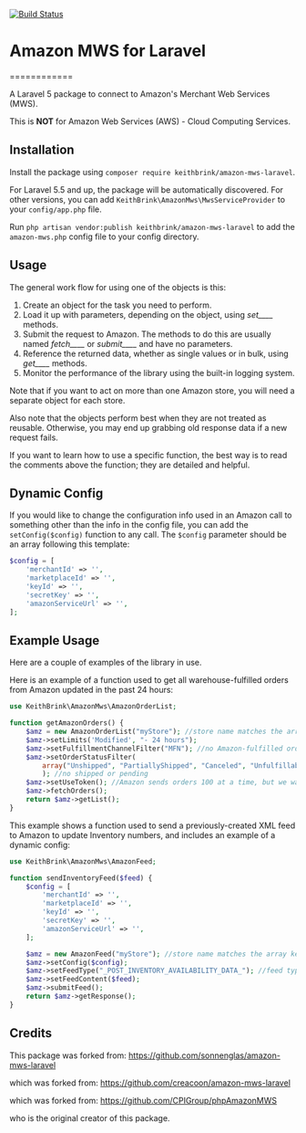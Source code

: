 [![Build Status](https://travis-ci.org/keithbrink/amazon-mws-laravel.svg?branch=master)](https://travis-ci.org/keithbrink/amazon-mws-laravel)

# Amazon MWS for Laravel
============

A Laravel 5 package to connect to Amazon's Merchant Web Services (MWS).

This is __NOT__ for Amazon Web Services (AWS) - Cloud Computing Services.

## Installation

Install the package using `composer require keithbrink/amazon-mws-laravel`.

For Laravel 5.5 and up, the package will be automatically discovered. For other versions, you can add `KeithBrink\AmazonMws\MwsServiceProvider` to your `config/app.php` file.

Run `php artisan vendor:publish keithbrink/amazon-mws-laravel` to add the `amazon-mws.php` config file to your config directory.

## Usage

The general work flow for using one of the objects is this:

1. Create an object for the task you need to perform.
2. Load it up with parameters, depending on the object, using *set____* methods.
3. Submit the request to Amazon. The methods to do this are usually named *fetch____* or *submit____* and have no parameters.
4. Reference the returned data, whether as single values or in bulk, using *get____* methods.
5. Monitor the performance of the library using the built-in logging system.

Note that if you want to act on more than one Amazon store, you will need a separate object for each store.

Also note that the objects perform best when they are not treated as reusable. Otherwise, you may end up grabbing old response data if a new request fails.

If you want to learn how to use a specific function, the best way is to read the comments above the function; they are detailed and helpful.

## Dynamic Config

If you would like to change the configuration info used in an Amazon call to something other than the info in the config file, you can add the `setConfig($config)` function to any call. The `$config` parameter should be an array following this template:

```php
$config = [
    'merchantId' => '',
    'marketplaceId' => '',
    'keyId' => '',
    'secretKey' => '',
    'amazonServiceUrl' => '',
];
```

## Example Usage

Here are a couple of examples of the library in use.

Here is an example of a function used to get all warehouse-fulfilled orders from Amazon updated in the past 24 hours:
```php
use KeithBrink\AmazonMws\AmazonOrderList;

function getAmazonOrders() {
    $amz = new AmazonOrderList("myStore"); //store name matches the array key in the config file
    $amz->setLimits('Modified', "- 24 hours");
    $amz->setFulfillmentChannelFilter("MFN"); //no Amazon-fulfilled orders
    $amz->setOrderStatusFilter(
        array("Unshipped", "PartiallyShipped", "Canceled", "Unfulfillable")
        ); //no shipped or pending
    $amz->setUseToken(); //Amazon sends orders 100 at a time, but we want them all
    $amz->fetchOrders();
    return $amz->getList();
}
```
This example shows a function used to send a previously-created XML feed to Amazon to update Inventory numbers, and includes an example of a dynamic config:
```php
use KeithBrink\AmazonMws\AmazonFeed;

function sendInventoryFeed($feed) {
    $config = [
        'merchantId' => '',
        'marketplaceId' => '',
        'keyId' => '',
        'secretKey' => '',
        'amazonServiceUrl' => '',
    ];

    $amz = new AmazonFeed("myStore"); //store name matches the array key in the config file
    $amz->setConfig($config);
    $amz->setFeedType("_POST_INVENTORY_AVAILABILITY_DATA_"); //feed types listed in documentation
    $amz->setFeedContent($feed);
    $amz->submitFeed();
    return $amz->getResponse();
}
```

## Credits
This package was forked from:
https://github.com/sonnenglas/amazon-mws-laravel

which was forked from:
https://github.com/creacoon/amazon-mws-laravel

which was forked from:
https://github.com/CPIGroup/phpAmazonMWS

who is the original creator of this package.
